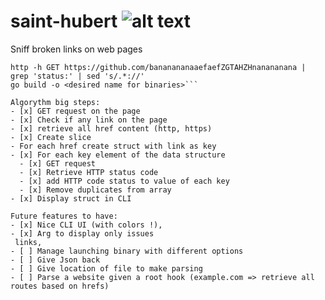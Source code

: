 # saint-hubert              ![alt text](http://www.clubdesbrunosetdesccs.org/wp-content/uploads/2020/09/bruno-saint-hubert-francais-photo-1024x1024-1-553x400.jpg)
Sniff broken links on web pages

```
http -h GET https://github.com/bananananaaefaefZGTAHZHnanananana | grep 'status:' | sed 's/.*://' 
go build -o <desired name for binaries>```

Algorythm big steps:
- [x] GET request on the page
- [x] Check if any link on the page
- [x] retrieve all href content (http, https)
- [x] Create slice
- For each href create struct with link as key
- [x] For each key element of the data structure
  - [x] GET request
  - [x] Retrieve HTTP status code
  - [x] add HTTP code status to value of each key
  - [x] Remove duplicates from array
- [x] Display struct in CLI

Future features to have:
- [x] Nice CLI UI (with colors !),
- [x] Arg to display only issues
 links,
- [ ] Manage launching binary with different options
- [ ] Give Json back
- [ ] Give location of file to make parsing
- [ ] Parse a website given a root hook (example.com => retrieve all routes based on hrefs)
